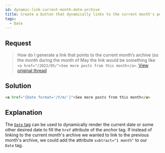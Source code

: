 ```yaml
---
id: dynamic-link-current-month-date-archive
title: Create a button that dynamically links to the current month's posts
tags:
  - Date
---
```

## Request

> How do I generate a link that points to the current month’s archive (so the month during the month of May the link would be something like `<a href="/2022/05/">See more posts from this month</a>`. [View original thread](https://discourse.tangible.one/t/dynamic-link-to-the-latest-archive-month/630)

## Solution

```html
<a href="{Date format='/Y/m/'}">See more posts from this month</a>
```

## Explanation

The [`Date` tag](/dynamic-tags/date) can be used to dynamically render the current date or some other desired date to fill the `href` attribute of the anchor tag. If instead of linking to the current month's archive we wanted to link to the previous month's archive, we could add the attribute `subtract="1 month"` to our `Date` tag.
